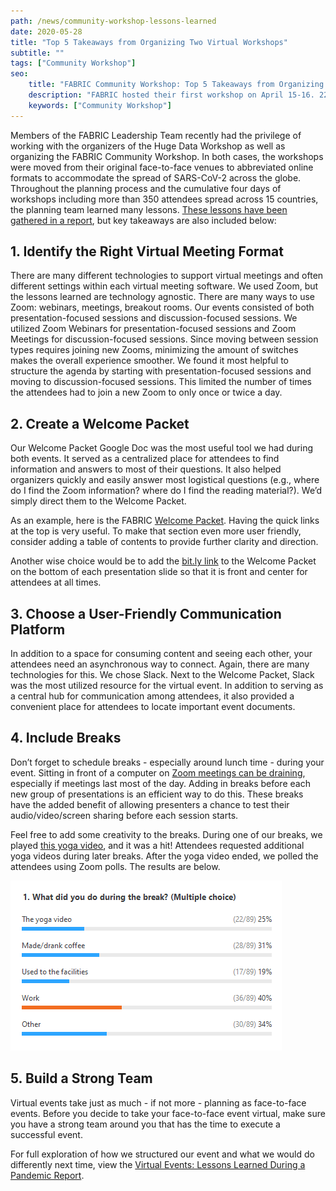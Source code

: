 ```yaml
---
path: /news/community-workshop-lessons-learned
date: 2020-05-28
title: "Top 5 Takeaways from Organizing Two Virtual Workshops"
subtitle: ""
tags: ["Community Workshop"]
seo:
    title: "FABRIC Community Workshop: Top 5 Takeaways from Organizing Two Virtual Workshops"
    description: "FABRIC hosted their first workshop on April 15-16. 220 participants attended from 147 institutions across 15 different countries."
    keywords: ["Community Workshop"]
---
```


Members of the FABRIC Leadership Team recently had the privilege of working with the organizers of the Huge Data Workshop as well as organizing the FABRIC Community Workshop. In both cases, the workshops were moved from their original face-to-face venues to abbreviated online formats to accommodate the spread of SARS-CoV-2 across the globe. Throughout the planning process and the cumulative four days of workshops including more than 350 attendees spread across 15 countries, the planning team learned many lessons. [These lessons have been gathered in a report](https://drive.google.com/file/d/1KMoA1ub27gw3jQ4yjAK8eu-fApDl-Qnv/view?usp=sharing), but key takeaways are also included below: 

## 1. Identify the Right Virtual Meeting Format 

There are many different technologies to support virtual meetings and often different settings within each virtual meeting software. We used Zoom, but the lessons learned are technology agnostic. There are many ways to use Zoom: webinars, meetings, breakout rooms. Our events consisted of both presentation-focused sessions and discussion-focused sessions. We utilized Zoom Webinars for presentation-focused sessions and Zoom Meetings for discussion-focused sessions. Since moving between session types requires joining new Zooms, minimizing the amount of switches makes the overall experience smoother. We found it most helpful to structure the agenda by starting with presentation-focused sessions and moving to discussion-focused sessions. This limited the number of times the attendees had to join a new Zoom to only once or twice a day. 

## 2. Create a Welcome Packet

Our Welcome Packet Google Doc was the most useful tool we had during both events. It served as a centralized place for attendees to find information and answers to most of their questions. It also helped organizers quickly and easily answer most logistical questions (e.g., where do I find the Zoom information? where do I find the reading material?). We’d simply direct them to the Welcome Packet. 

As an example, here is the FABRIC [Welcome Packet](http://bit.ly/FCW-WelcomePacket). Having the quick links at the top is very useful. To make that section even more user friendly, consider adding a table of contents to provide further clarity and direction.

Another wise choice would be to add the [bit.ly link](https://docs.google.com/document/d/1sF9hckZa_XizZ_ykre2SEQbPHkXJlE90V6zc45q4rzg/edit#heading=h.lccy2hxc4qsq) to the Welcome Packet on the bottom of each presentation slide so that it is front and center for attendees at all times.   


## 3. Choose a User-Friendly Communication Platform

In addition to a space for consuming content and seeing each other, your attendees need an asynchronous way to connect. Again, there are many technologies for this. We chose Slack. Next to the Welcome Packet, Slack was the most utilized resource for the virtual event. In addition to serving as a central hub for communication among attendees, it also  provided a convenient place for attendees to locate important event documents. 

## 4. Include Breaks

Don’t forget to schedule breaks - especially around lunch time - during your event. Sitting in front of a computer on [Zoom meetings can be draining](http://www.bbc.com/worklife/article/20200421-why-zoom-video-chats-are-so-exhausting), especially if meetings last most of the day. Adding in breaks before each new group of presentations is an efficient way to do this. These breaks have the added benefit of allowing presenters a chance to test their audio/video/screen sharing before each session starts.

Feel free to add some creativity to the breaks. During one of our breaks, we played [this yoga video](https://youtu.be/EHMRMibVO2I), and it was a hit! Attendees requested additional yoga videos during later breaks. After the yoga video ended, we polled the attendees using Zoom polls. The results are below.

![Poll results: What did you do during the break? Yoga video, drank coffee, used the facilities, work, other.](yoga-break-zoom-poll.png)

## 5. Build a Strong Team

Virtual events take just as much - if not more - planning as face-to-face events. Before you decide to take your face-to-face event virtual, make sure you have a strong team around you that has the time to execute a successful event.

For full exploration of how we structured our event and what we would do differently next time, view the [Virtual Events: Lessons Learned During a Pandemic Report](https://drive.google.com/file/d/1KMoA1ub27gw3jQ4yjAK8eu-fApDl-Qnv/view?usp=sharing).

